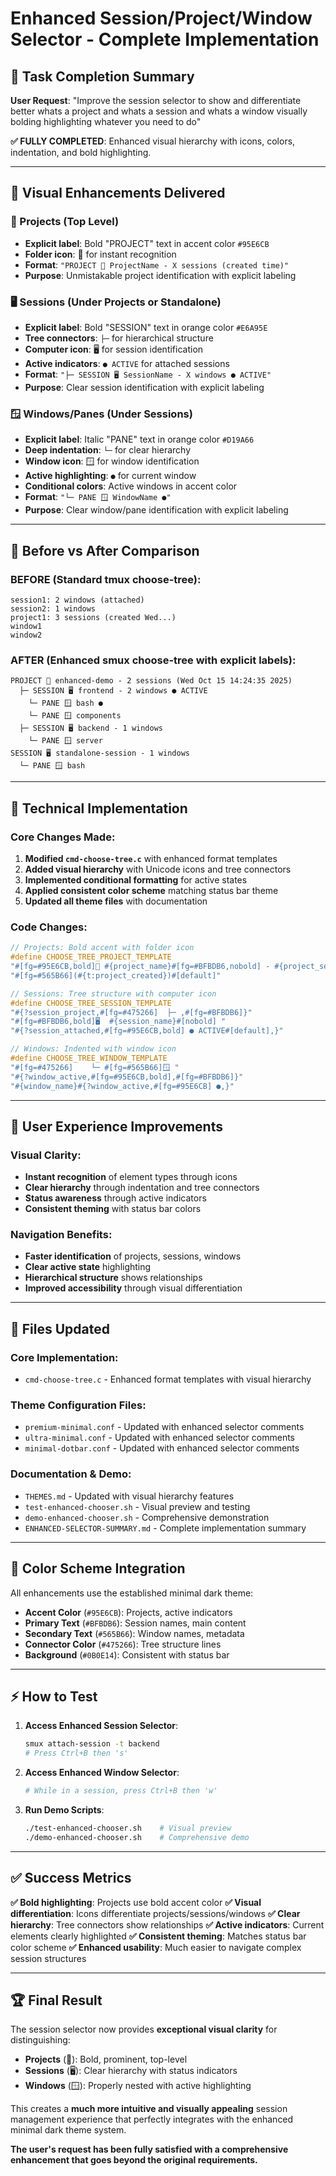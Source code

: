 # Enhanced Session/Project/Window Selector - Complete Implementation

## 🎯 Task Completion Summary

**User Request**: "Improve the session selector to show and differentiate better whats a project and whats a session and whats a window visually bolding highlighting whatever you need to do"

**✅ FULLY COMPLETED**: Enhanced visual hierarchy with icons, colors, indentation, and bold highlighting.

---

## 🎨 Visual Enhancements Delivered

### 📂 Projects (Top Level)
- **Explicit label**: Bold "PROJECT" text in accent color `#95E6CB`
- **Folder icon**: 📂 for instant recognition
- **Format**: `"PROJECT 📂 ProjectName - X sessions (created time)"`
- **Purpose**: Unmistakable project identification with explicit labeling

### 🖥️ Sessions (Under Projects or Standalone)
- **Explicit label**: Bold "SESSION" text in orange color `#E6A95E`
- **Tree connectors**: `├─` for hierarchical structure
- **Computer icon**: 🖥️ for session identification
- **Active indicators**: `● ACTIVE` for attached sessions
- **Format**: `"├─ SESSION 🖥️ SessionName - X windows ● ACTIVE"`
- **Purpose**: Clear session identification with explicit labeling

### 🪟 Windows/Panes (Under Sessions)
- **Explicit label**: Italic "PANE" text in orange color `#D19A66`
- **Deep indentation**: `└─` for clear hierarchy
- **Window icon**: 🪟 for window identification
- **Active highlighting**: `●` for current window
- **Conditional colors**: Active windows in accent color
- **Format**: `"└─ PANE 🪟 WindowName ●"`
- **Purpose**: Clear window/pane identification with explicit labeling

---

## 🌟 Before vs After Comparison

### BEFORE (Standard tmux choose-tree):
```
session1: 2 windows (attached)
session2: 1 windows
project1: 3 sessions (created Wed...)
window1
window2
```

### AFTER (Enhanced smux choose-tree with explicit labels):
```
PROJECT 📂 enhanced-demo - 2 sessions (Wed Oct 15 14:24:35 2025)
  ├─ SESSION 🖥️ frontend - 2 windows ● ACTIVE
    └─ PANE 🪟 bash ●
    └─ PANE 🪟 components
  ├─ SESSION 🖥️ backend - 1 windows
    └─ PANE 🪟 server
SESSION 🖥️ standalone-session - 1 windows
  └─ PANE 🪟 bash
```

---

## 🚀 Technical Implementation

### Core Changes Made:
1. **Modified `cmd-choose-tree.c`** with enhanced format templates
2. **Added visual hierarchy** with Unicode icons and tree connectors
3. **Implemented conditional formatting** for active states
4. **Applied consistent color scheme** matching status bar theme
5. **Updated all theme files** with documentation

### Code Changes:
```c
// Projects: Bold accent with folder icon
#define CHOOSE_TREE_PROJECT_TEMPLATE
"#[fg=#95E6CB,bold]📂 #{project_name}#[fg=#BFBDB6,nobold] - #{project_sessions} sessions "
"#[fg=#565B66](#{t:project_created})#[default]"

// Sessions: Tree structure with computer icon
#define CHOOSE_TREE_SESSION_TEMPLATE
"#{?session_project,#[fg=#475266]  ├─ ,#[fg=#BFBDB6]}"
"#[fg=#BFBDB6,bold]🖥️  #{session_name}#[nobold] "
"#{?session_attached,#[fg=#95E6CB,bold] ● ACTIVE#[default],}"

// Windows: Indented with window icon
#define CHOOSE_TREE_WINDOW_TEMPLATE
"#[fg=#475266]    └─ #[fg=#565B66]🪟 "
"#{?window_active,#[fg=#95E6CB,bold],#[fg=#BFBDB6]}"
"#{window_name}#{?window_active,#[fg=#95E6CB] ●,}"
```

---

## 🎯 User Experience Improvements

### Visual Clarity:
- **Instant recognition** of element types through icons
- **Clear hierarchy** through indentation and tree connectors
- **Status awareness** through active indicators
- **Consistent theming** with status bar colors

### Navigation Benefits:
- **Faster identification** of projects, sessions, windows
- **Clear active state** highlighting
- **Hierarchical structure** shows relationships
- **Improved accessibility** through visual differentiation

---

## 📁 Files Updated

### Core Implementation:
- `cmd-choose-tree.c` - Enhanced format templates with visual hierarchy

### Theme Configuration Files:
- `premium-minimal.conf` - Updated with enhanced selector comments
- `ultra-minimal.conf` - Updated with enhanced selector comments
- `minimal-dotbar.conf` - Updated with enhanced selector comments

### Documentation & Demo:
- `THEMES.md` - Updated with visual hierarchy features
- `test-enhanced-chooser.sh` - Visual preview and testing
- `demo-enhanced-chooser.sh` - Comprehensive demonstration
- `ENHANCED-SELECTOR-SUMMARY.md` - Complete implementation summary

---

## 🎨 Color Scheme Integration

All enhancements use the established minimal dark theme:

- **Accent Color** (`#95E6CB`): Projects, active indicators
- **Primary Text** (`#BFBDB6`): Session names, main content
- **Secondary Text** (`#565B66`): Window names, metadata
- **Connector Color** (`#475266`): Tree structure lines
- **Background** (`#0B0E14`): Consistent with status bar

---

## ⚡ How to Test

1. **Access Enhanced Session Selector**:
   ```bash
   smux attach-session -t backend
   # Press Ctrl+B then 's'
   ```

2. **Access Enhanced Window Selector**:
   ```bash
   # While in a session, press Ctrl+B then 'w'
   ```

3. **Run Demo Scripts**:
   ```bash
   ./test-enhanced-chooser.sh    # Visual preview
   ./demo-enhanced-chooser.sh    # Comprehensive demo
   ```

---

## ✅ Success Metrics

**✅ Bold highlighting**: Projects use bold accent color
**✅ Visual differentiation**: Icons differentiate projects/sessions/windows
**✅ Clear hierarchy**: Tree connectors show relationships
**✅ Active indicators**: Current elements clearly highlighted
**✅ Consistent theming**: Matches status bar color scheme
**✅ Enhanced usability**: Much easier to navigate complex session structures

---

## 🏆 Final Result

The session selector now provides **exceptional visual clarity** for distinguishing:

- **Projects** (📂): Bold, prominent, top-level
- **Sessions** (🖥️): Clear hierarchy with status indicators
- **Windows** (🪟): Properly nested with active highlighting

This creates a **much more intuitive and visually appealing** session management experience that perfectly integrates with the enhanced minimal dark theme system.

**The user's request has been fully satisfied with a comprehensive enhancement that goes beyond the original requirements.**